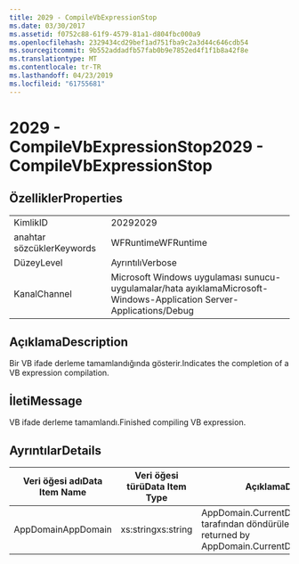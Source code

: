 ```yaml
---
title: 2029 - CompileVbExpressionStop
ms.date: 03/30/2017
ms.assetid: f0752c88-61f9-4579-81a1-d804fbc000a9
ms.openlocfilehash: 2329434cd29bef1ad751fba9c2a3d44c646cdb54
ms.sourcegitcommit: 9b552addadfb57fab0b9e7852ed4f1f1b8a42f8e
ms.translationtype: MT
ms.contentlocale: tr-TR
ms.lasthandoff: 04/23/2019
ms.locfileid: "61755681"
---
```

# <a name="2029---compilevbexpressionstop"></a><span data-ttu-id="3717e-102">2029 - CompileVbExpressionStop</span><span class="sxs-lookup"><span data-stu-id="3717e-102">2029 - CompileVbExpressionStop</span></span>
## <a name="properties"></a><span data-ttu-id="3717e-103">Özellikler</span><span class="sxs-lookup"><span data-stu-id="3717e-103">Properties</span></span>  
  
|||  
|-|-|  
|<span data-ttu-id="3717e-104">Kimlik</span><span class="sxs-lookup"><span data-stu-id="3717e-104">ID</span></span>|<span data-ttu-id="3717e-105">2029</span><span class="sxs-lookup"><span data-stu-id="3717e-105">2029</span></span>|  
|<span data-ttu-id="3717e-106">anahtar sözcükler</span><span class="sxs-lookup"><span data-stu-id="3717e-106">Keywords</span></span>|<span data-ttu-id="3717e-107">WFRuntime</span><span class="sxs-lookup"><span data-stu-id="3717e-107">WFRuntime</span></span>|  
|<span data-ttu-id="3717e-108">Düzey</span><span class="sxs-lookup"><span data-stu-id="3717e-108">Level</span></span>|<span data-ttu-id="3717e-109">Ayrıntılı</span><span class="sxs-lookup"><span data-stu-id="3717e-109">Verbose</span></span>|  
|<span data-ttu-id="3717e-110">Kanal</span><span class="sxs-lookup"><span data-stu-id="3717e-110">Channel</span></span>|<span data-ttu-id="3717e-111">Microsoft Windows uygulaması sunucu-uygulamalar/hata ayıklama</span><span class="sxs-lookup"><span data-stu-id="3717e-111">Microsoft-Windows-Application Server-Applications/Debug</span></span>|  
  
## <a name="description"></a><span data-ttu-id="3717e-112">Açıklama</span><span class="sxs-lookup"><span data-stu-id="3717e-112">Description</span></span>  
 <span data-ttu-id="3717e-113">Bir VB ifade derleme tamamlandığında gösterir.</span><span class="sxs-lookup"><span data-stu-id="3717e-113">Indicates the completion of a VB expression compilation.</span></span>  
  
## <a name="message"></a><span data-ttu-id="3717e-114">İleti</span><span class="sxs-lookup"><span data-stu-id="3717e-114">Message</span></span>  
 <span data-ttu-id="3717e-115">VB ifade derleme tamamlandı.</span><span class="sxs-lookup"><span data-stu-id="3717e-115">Finished compiling VB expression.</span></span>  
  
## <a name="details"></a><span data-ttu-id="3717e-116">Ayrıntılar</span><span class="sxs-lookup"><span data-stu-id="3717e-116">Details</span></span>  
  
|<span data-ttu-id="3717e-117">Veri öğesi adı</span><span class="sxs-lookup"><span data-stu-id="3717e-117">Data Item Name</span></span>|<span data-ttu-id="3717e-118">Veri öğesi türü</span><span class="sxs-lookup"><span data-stu-id="3717e-118">Data Item Type</span></span>|<span data-ttu-id="3717e-119">Açıklama</span><span class="sxs-lookup"><span data-stu-id="3717e-119">Description</span></span>|  
|--------------------|--------------------|-----------------|  
|<span data-ttu-id="3717e-120">AppDomain</span><span class="sxs-lookup"><span data-stu-id="3717e-120">AppDomain</span></span>|<span data-ttu-id="3717e-121">xs:string</span><span class="sxs-lookup"><span data-stu-id="3717e-121">xs:string</span></span>|<span data-ttu-id="3717e-122">AppDomain.CurrentDomain.FriendlyName tarafından döndürülen dize.</span><span class="sxs-lookup"><span data-stu-id="3717e-122">The string returned by AppDomain.CurrentDomain.FriendlyName.</span></span>|
